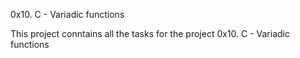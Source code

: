 0x10. C - Variadic functions

This project conntains all  the tasks for the project 0x10. C - Variadic functions
